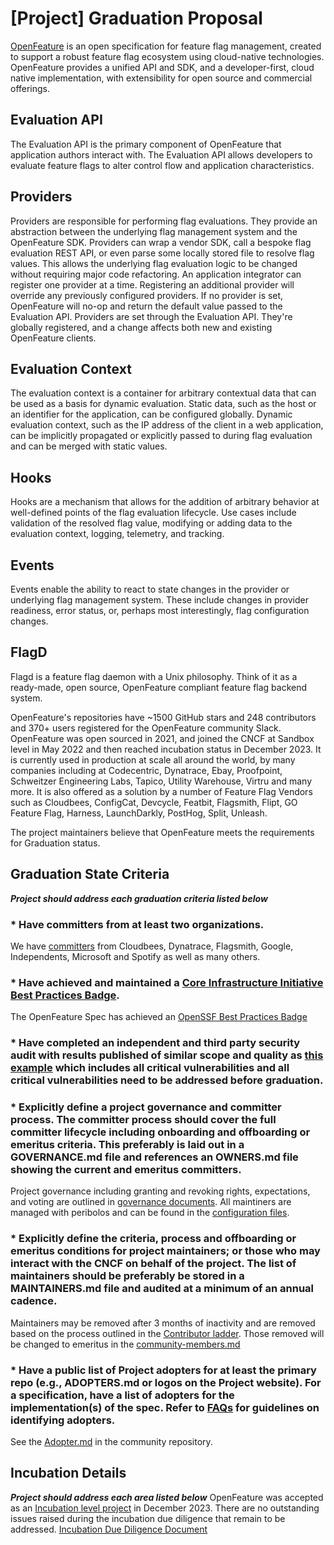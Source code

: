 # [Project] Graduation Proposal

[OpenFeature](https://openfeature.dev) is an open specification for feature flag management, created to support a robust feature flag ecosystem using cloud-native technologies. OpenFeature provides a unified API and SDK, and a developer-first, cloud native implementation, with extensibility for open source and commercial offerings.

## Evaluation API
The Evaluation API is the primary component of OpenFeature that application authors interact with. The Evaluation API allows developers to evaluate feature flags to alter control flow and application characteristics.

## Providers
Providers are responsible for performing flag evaluations. They provide an abstraction between the underlying flag management system and the OpenFeature SDK. Providers can wrap a vendor SDK, call a bespoke flag evaluation REST API, or even parse some locally stored file to resolve flag values. This allows the underlying flag evaluation logic to be changed without requiring major code refactoring. An application integrator can register one provider at a time. Registering an additional provider will override any previously configured providers. If no provider is set, OpenFeature will no-op and return the default value passed to the Evaluation API. Providers are set through the Evaluation API. They're globally registered, and a change affects both new and existing OpenFeature clients.

## Evaluation Context
The evaluation context is a container for arbitrary contextual data that can be used as a basis for dynamic evaluation. Static data, such as the host or an identifier for the application, can be configured globally. Dynamic evaluation context, such as the IP address of the client in a web application, can be implicitly propagated or explicitly passed to during flag evaluation and can be merged with static values.

## Hooks
Hooks are a mechanism that allows for the addition of arbitrary behavior at well-defined points of the flag evaluation lifecycle. Use cases include validation of the resolved flag value, modifying or adding data to the evaluation context, logging, telemetry, and tracking.

## Events
Events enable the ability to react to state changes in the provider or underlying flag management system. These include changes in provider readiness, error status, or, perhaps most interestingly, flag configuration changes.

## FlagD
Flagd is a feature flag daemon with a Unix philosophy. Think of it as a ready-made, open source, OpenFeature compliant feature flag backend system.

OpenFeature's repositories have ~1500 GitHub stars and 248 contributors and 370+ users registered for the OpenFeature community Slack. OpenFeature was open sourced in 2021, and joined the CNCF at Sandbox level in May 2022 and then reached incubation status in December 2023. It is currently used in production at scale all around the world, by many companies including at Codecentric, Dynatrace, Ebay, Proofpoint, Schweitzer Engineering Labs, Tapico, Utility Warehouse, Virtru and many more. It is also offered as a solution by a number of Feature Flag Vendors such as Cloudbees, ConfigCat, Devcycle, Featbit, Flagsmith, Flipt, GO Feature Flag, Harness, LaunchDarkly, PostHog, Split, Unleash.

The project maintainers believe that OpenFeature meets the requirements for Graduation status.


## Graduation State Criteria
_**Project should address each graduation criteria listed below**_

### * Have committers from at least two organizations.
We have [committers](https://openfeature.devstats.cncf.io/d/5/companies-table?orgId=1&var-period_name=Last%20decade&var-metric=committers) from Cloudbees, Dynatrace, Flagsmith, Google, Independents, Microsoft and Spotify as well as many others.

### * Have achieved and maintained a [Core Infrastructure Initiative Best Practices Badge](https://bestpractices.coreinfrastructure.org/).
The OpenFeature Spec has achieved an [OpenSSF Best Practices Badge](https://www.bestpractices.dev/en/projects/6240)

### * Have completed an independent and third party security audit with results published of similar scope and quality as [this example](https://github.com/envoyproxy/envoy#security-audit) which includes all critical vulnerabilities and all critical vulnerabilities need to be addressed before graduation.

### * Explicitly define a project governance and committer process. The committer process should cover the full committer lifecycle including onboarding and offboarding or emeritus criteria. This preferably is laid out in a GOVERNANCE.md file and references an OWNERS.md file showing the current and emeritus committers.
Project governance including granting and revoking rights, expectations, and voting are outlined in [governance documents](https://github.com/open-feature/community/blob/main/governance-charter.md). All maintiners are managed with peribolos and can be found in the [configuration files](https://github.com/open-feature/community/tree/main/config/open-feature).

### * Explicitly define the criteria, process and offboarding or emeritus conditions for project maintainers; or those who may interact with the CNCF on behalf of the project. The list of maintainers should be preferably be stored in a MAINTAINERS.md file and audited at a minimum of an annual cadence.
Maintainers may be removed after 3 months of inactivity and are removed based on the process outlined in the [Contributor ladder](https://github.com/open-feature/community/blob/main/CONTRIBUTOR_LADDER.md). Those removed will be changed to emeritus in the [community-members.md](https://github.com/open-feature/community/blob/main/community-members.md)

### * Have a public list of Project adopters for at least the primary repo (e.g., ADOPTERS.md or logos on the Project website). For a specification, have a list of adopters for the implementation(s) of the spec. Refer to [FAQs](https://github.com/cncf/toc/blob/main/FAQ.md#what-is-the-definition-of-an-adopter) for guidelines on identifying adopters.
See the [Adopter.md](https://github.com/open-feature/community/blob/main/ADOPTERS.md) in the community repository.
## Incubation Details
_**Project should address each area listed below**_
OpenFeature was accepted as an [Incubation level project](https://github.com/cncf/toc/blob/main/proposals/incubation/openfeature.md) in December 2023. There are no outstanding issues raised during the incubation due diligence that remain to be addressed.
[Incubation Due Diligence Document](https://docs.google.com/document/d/1hALzMUqtMEEIXLE3eZJaa4xywnptplKUHc_X4NWAezo/edit)

